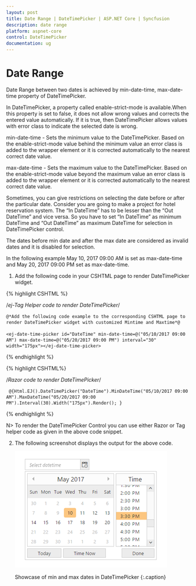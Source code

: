 ```yaml
---
layout: post
title: Date Range | DateTimePicker | ASP.NET Core | Syncfusion
description: date range
platform: aspnet-core
control: DateTimePicker
documentation: ug
---
```


# Date Range

Date Range between two dates is achieved by min-date-time, max-date-time property of DateTimePicker.

In DateTimePicker, a property called enable-strict-mode is available.When this property is set to false, it does not allow wrong values and corrects the entered value automatically. If it is true, then DateTimePicker allows values with error class to indicate the selected date is wrong.

min-date-time - Sets the minimum value to the DateTimePicker. Based on the enable-strict-mode value behind the minimum value an error class is added to the wrapper element or it is corrected automatically to the nearest correct date value.

max-date-time - Sets the maximum value to the DateTimePicker. Based on the enable-strict-mode value beyond the maximum value an error class is added to the wrapper element or it is corrected automatically to the nearest correct date value.

Sometimes, you can give restrictions on selecting the date before or after the particular date. Consider you are going to make a project for hotel reservation system. The “In DateTime” has to be lesser than the “Out DateTime” and vice versa. So you have to set “In DateTime” as minimum DateTime and “Out DateTime” as maximum DateTime for selection in DateTimePicker control. 

The dates before min date and after the max date are considered as invalid dates and it is disabled for selection. 

In the following example May 10, 2017 09:00 AM is set as max-date-time and May 20, 2017 09:00 PM set as max-date-time.

1. Add the following code in your CSHTML page to render DateTimePicker widget.


  {% highlight CSHTML %}

/*ej-Tag Helper code to render DateTimePicker*/

	@*Add the following code example to the corresponding CSHTML page to render DateTimePicker widget with customized Mintime and Maxtime*@

	<ej-date-time-picker id="DateTime" min-date-time=@("05/10/2017 09:00 AM") max-date-time=@("05/20/2017 09:00 PM") interval="30" width="175px"></ej-date-time-picker>

{% endhighlight %}
   
{% highlight CSHTML%}

/*Razor code to render DateTimePicker*/

	 @{Html.EJ().DateTimePicker("DateTime").MinDateTime("05/10/2017 09:00 AM").MaxDateTime("05/20/2017 09:00 PM").Interval(30).Width("175px").Render(); }


{% endhighlight %}

N> To render the DateTimePicker Control you can use either Razor or Tag helper code as given in the above code snippet.


2. The following screenshot displays the output for the above code.

	![](Date-Range_images/Date-Range_img1.png)
    
	Showcase of min and max dates in DateTimePicker
	{:.caption}
